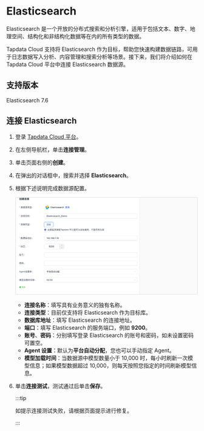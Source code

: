 # Elasticsearch

Elasticsearch 是一个开放的分布式搜索和分析引擎，适用于包括文本、数字、地理空间、结构化和非结构化数据等在内的所有类型的数据。

Tapdata Cloud 支持将 Elasticsearch 作为目标，帮助您快速构建数据链路，可用于日志数据写入分析、内容管理和搜索分析等场景。接下来，我们将介绍如何在 Tapdata Cloud 平台中连接 Elasticsearch 数据源。

## 支持版本

Elasticsearch 7.6

## 连接 Elasticsearch

1. 登录 [Tapdata Cloud 平台](https://cloud.tapdata.net/console/v3/)。

2. 在左侧导航栏，单击**连接管理**。

3. 单击页面右侧的**创建**。

4. 在弹出的对话框中，搜索并选择 **Elasticsearch**。

5. 根据下述说明完成数据源配置。

   ![Elasticsearch 连接示例](../../images/elasticsearch_connection_setting.png)

   * **连接名称**：填写具有业务意义的独有名称。
   * **连接类型**：目前仅支持将 Elasticsearch 作为目标库。
   * **数据库地址**：填写 Elasticsearch 的连接地址。
   * **端口**：填写 Elasticsearch 的服务端口，例如 **9200**。
   * **账号**、**密码**：分别填写登录 Elasticsearch 的账号和密码，如未设置密码可置空。
   * **Agent 设置**：默认为**平台自动分配**，您也可以手动指定 Agent。
   * **模型加载时间**：当数据源中模型数量小于 10,000 时，每小时刷新一次模型信息；如果模型数据超过 10,000，则每天按照您指定的时间刷新模型信息。

6. 单击**连接测试**，测试通过后单击**保存**。

   :::tip

   如提示连接测试失败，请根据页面提示进行修复。

   :::

